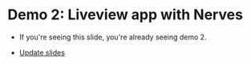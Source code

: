 # Demo 2: Liveview app with Nerves

* If you're seeing this slide, you're already seeing demo 2.

* [Update slides](/slides)